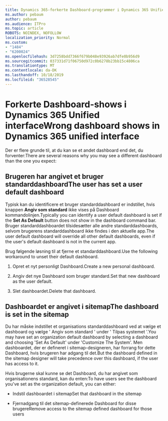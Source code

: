 ```yaml
---
title: Dynamics 365-forkerte Dashboard-programmer i Dynamics 365 Unified interface
ms.author: pebaum
author: pebaum
ms.audience: ITPro
ms.topic: article
ROBOTS: NOINDEX, NOFOLLOW
localization_priority: Normal
ms.custom:
- "1484"
- "6200024"
ms.openlocfilehash: 3d7258bdd7366f679b048e93926ab7dfe0b956d9
ms.sourcegitcommit: 037331d71f06750d972c0b6278b23bb15c4806ca
ms.translationtype: MT
ms.contentlocale: da-DK
ms.lasthandoff: 10/18/2019
ms.locfileid: "36528545"
---
```

# <a name="wrong-dashboard-shows-in-dynamics-365-unified-interface"></a><span data-ttu-id="8d9ac-102">Forkerte Dashboard-shows i Dynamics 365 Unified interface</span><span class="sxs-lookup"><span data-stu-id="8d9ac-102">Wrong dashboard shows in Dynamics 365 unified interface</span></span>

<span data-ttu-id="8d9ac-103">Der er flere grunde til, at du kan se et andet dashboard end det, du forventer:</span><span class="sxs-lookup"><span data-stu-id="8d9ac-103">There are several reasons why you may see a different dashboard than the one you expect:</span></span>

## <a name="the-user-has-set-a-user-default-dashboard"></a><span data-ttu-id="8d9ac-104">Brugeren har angivet et bruger standarddashboard</span><span class="sxs-lookup"><span data-stu-id="8d9ac-104">The user has set a user default dashboard</span></span> 

<span data-ttu-id="8d9ac-105">Typisk kan du identificere et bruger standarddashboard er indstillet, hvis knappen **Angiv som standard** ikke vises på Dashboard kommandolinjen.</span><span class="sxs-lookup"><span data-stu-id="8d9ac-105">Typically you can identify a user default dashboard is set if the **Set As Default** button does not show in the dashboard command bar.</span></span> <span data-ttu-id="8d9ac-106">Bruger standarddashboardet tilsidesætter alle andre standarddashboards, selvom brugerens standarddashboard ikke findes i den aktuelle app.</span><span class="sxs-lookup"><span data-stu-id="8d9ac-106">The user default dashboard will override all other default dashboards, even if the user's default dashboard is not in the current app.</span></span>

<span data-ttu-id="8d9ac-107">Brug følgende løsning til at fjerne et standarddashboard.</span><span class="sxs-lookup"><span data-stu-id="8d9ac-107">Use the following workaround to unset their default dashboard.</span></span>

1. <span data-ttu-id="8d9ac-108">Opret et nyt personligt Dashboard.</span><span class="sxs-lookup"><span data-stu-id="8d9ac-108">Create a new personal dashboard.</span></span>

2. <span data-ttu-id="8d9ac-109">Angiv det nye Dashboard som bruger standard.</span><span class="sxs-lookup"><span data-stu-id="8d9ac-109">Set that new dashboard as the user default.</span></span>

3. <span data-ttu-id="8d9ac-110">Slet dashboardet.</span><span class="sxs-lookup"><span data-stu-id="8d9ac-110">Delete that dashboard.</span></span>

## <a name="the-dashboard-is-set-in-the-sitemap"></a><span data-ttu-id="8d9ac-111">Dashboardet er angivet i sitemap</span><span class="sxs-lookup"><span data-stu-id="8d9ac-111">The dashboard is set in the sitemap</span></span>

<span data-ttu-id="8d9ac-112">Du har måske indstillet et organisations standarddashboard ved at vælge et dashboard og vælge ' Angiv som standard ' under ' Tilpas systemet '.</span><span class="sxs-lookup"><span data-stu-id="8d9ac-112">You may have set an organization default dashboard by selecting a dashboard and choosing 'Set As Default' under 'Customize The System'.</span></span> <span data-ttu-id="8d9ac-113">Men dashboardet, der er defineret i sitemap-designeren, har forrang for dette Dashboard, hvis brugeren har adgang til det.</span><span class="sxs-lookup"><span data-stu-id="8d9ac-113">But the dashboard defined in the sitemap designer will take precedence over this dashboard, if the user has access to it.</span></span>

<span data-ttu-id="8d9ac-114">Hvis brugerne skal kunne se det Dashboard, du har angivet som organisationens standard, kan du enten:</span><span class="sxs-lookup"><span data-stu-id="8d9ac-114">To have users see the dashboard you've set as the organization default, you can either:</span></span>

* <span data-ttu-id="8d9ac-115">Indstil dashboardet i sitemap</span><span class="sxs-lookup"><span data-stu-id="8d9ac-115">Set that dashboard in the sitemap</span></span>

* <span data-ttu-id="8d9ac-116">Fjernadgang til det sitemap-definerede Dashboard for disse brugere</span><span class="sxs-lookup"><span data-stu-id="8d9ac-116">Remove access to the sitemap defined dashboard for those users</span></span>
